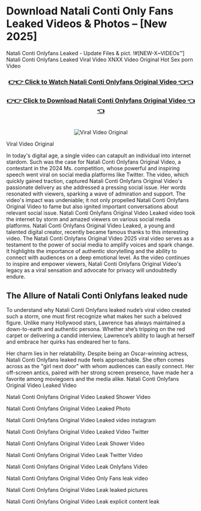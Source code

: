 # Download Natali Conti Only Fans Leaked Videos & Photos – [New 2025]

Natali Conti Onlyfans Leaked - Update Files & pict. !#[NEW-X~VIDEOs™] Natali Conti Onlyfans Leaked Viral Video XNXX Video Original Hot Sex porn Video
<br>
<div align="center">
<h3><a href="https://links2leaks.com?utm_source=nataliconti&utm_medium=gitlong" rel="nofollow">👉👉 Click to Watch Natali Conti Onlyfans Original Video 👈👈</a></h3>
<h3><a href="https://links2leaks.com?utm_source=nataliconti&utm_medium=gitlong" rel="nofollow">👉👉 Click to Download Natali Conti Onlyfans Original Video 👈👈</a></h3>
<br>
<a href="https://links2leaks.com?utm_source=nataliconti&utm_medium=gitlong" rel="nofollow"><img src="https://i.ibb.co/Gkj2r4b/banner.png" alt="Viral Video Original" style="max-width: 100%; display: inline-block;" data-target="animated-image.originalImage"></a>
</div>

Viral Video Original

In today's digital age, a single video can catapult an individual into internet stardom. Such was the case for Natali Conti Onlyfans Original Video, a contestant in the 2024 Ms. competition, whose powerful and inspiring speech went viral on social media platforms like Twitter.
The video, which quickly gained traction, captured Natali Conti Onlyfans Original Video's passionate delivery as she addressed a pressing social issue. Her words resonated with viewers, sparking a wave of admiration and support. The video's impact was undeniable; it not only propelled Natali Conti Onlyfans Original Video to fame but also ignited important conversations about relevant social issue.
Natali Conti Onlyfans Original Video Leaked video took the internet by storm and amazed viewers on various social media platforms. Natali Conti Onlyfans Original Video Leaked, a young and talented digital creator, recently became famous thanks to this interesting video.
The Natali Conti Onlyfans Original Video 2025 viral video serves as a testament to the power of social media to amplify voices and spark change. It highlights the importance of authentic storytelling and the ability to connect with audiences on a deep emotional level. As the video continues to inspire and empower viewers, Natali Conti Onlyfans Original Video's legacy as a viral sensation and advocate for privacy will undoubtedly endure.

<h2>The Allure of Natali Conti Onlyfans leaked nude</h2>


To understand why Natali Conti Onlyfans leaked nude’s viral video created such a storm, one must first recognize what makes her such a beloved figure. Unlike many Hollywood stars, Lawrence has always maintained a down-to-earth and authentic persona. Whether she’s tripping on the red carpet or delivering a candid interview, Lawrence’s ability to laugh at herself and embrace her quirks has endeared her to fans.

Her charm lies in her relatability. Despite being an Oscar-winning actress, Natali Conti Onlyfans leaked nude feels approachable. She often comes across as the "girl next door" with whom audiences can easily connect. Her off-screen antics, paired with her strong screen presence, have made her a favorite among moviegoers and the media alike.
Natali Conti Onlyfans Original Video Leaked Video

Natali Conti Onlyfans Original Video Leaked Shower Video

Natali Conti Onlyfans Original Video Leaked Photo

Natali Conti Onlyfans Original Video Leaked video instagram

Natali Conti Onlyfans Original Video Leaked Video Twitter

Natali Conti Onlyfans Original Video Leak Shower Video

Natali Conti Onlyfans Original Video Leak Twitter Video

Natali Conti Onlyfans Original Video Leak Onlyfans Video

Natali Conti Onlyfans Original Video Only Fans leak video

Natali Conti Onlyfans Original Video Leak leaked pictures

Natali Conti Onlyfans Original Video Leak explicit content leak